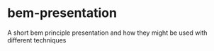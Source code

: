 # bem-presentation
A short bem principle presentation and how they might be used with different techniques
